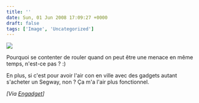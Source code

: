 ```yaml
---
title: ''
date: Sun, 01 Jun 2008 17:09:27 +0000
draft: false
tags: ['Image', 'Uncategorized']
---
```


![](https://madd0.files.wordpress.com/2008/06/rcxxgaq0n9pfsd81taif2lnv_500.jpg)

Pourquoi se contenter de rouler quand on peut être une menace en même temps, n'est-ce pas ? :)

En plus, si c'est pour avoir l'air con en ville avec des gadgets autant s'acheter un Segway, non ? Ça m'a l'air plus fonctionnel.

_\[Via [Engadget](http://www.engadget.com/2008/06/01/the-firebreathing-wheelchair-is-the-best-worst-idea-on-four-whee/)\]_